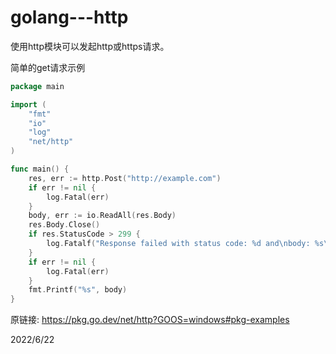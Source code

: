 # golang---http

使用http模块可以发起http或https请求。  

简单的get请求示例  
```go
package main

import (
	"fmt"
	"io"
	"log"
	"net/http"
)

func main() {
	res, err := http.Post("http://example.com")
	if err != nil {
		log.Fatal(err)
	}
	body, err := io.ReadAll(res.Body)
	res.Body.Close()
	if res.StatusCode > 299 {
		log.Fatalf("Response failed with status code: %d and\nbody: %s\n", res.StatusCode, body)
	}
	if err != nil {
		log.Fatal(err)
	}
	fmt.Printf("%s", body)
}
```

原链接: https://pkg.go.dev/net/http?GOOS=windows#pkg-examples  


2022/6/22  
